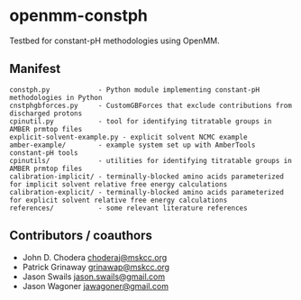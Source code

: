 openmm-constph
==============

Testbed for constant-pH methodologies using OpenMM.

## Manifest ##

```
constph.py            - Python module implementing constant-pH methodologies in Python
cnstphgbforces.py     - CustomGBForces that exclude contributions from discharged protons
cpinutil.py           - tool for identifying titratable groups in AMBER prmtop files
explicit-solvent-example.py - explicit solvent NCMC example
amber-example/        - example system set up with AmberTools constant-pH tools
cpinutils/            - utilities for identifying titratable groups in AMBER prmtop files
calibration-implicit/ - terminally-blocked amino acids parameterized for implicit solvent relative free energy calculations
calibration-explicit/ - terminally-blocked amino acids parameterized for explicit solvent relative free energy calculations
references/           - some relevant literature references
```

## Contributors / coauthors ##

* John D. Chodera <choderaj@mskcc.org>
* Patrick Grinaway <grinawap@mskcc.org>
* Jason Swails <jason.swails@gmail.com>
* Jason Wagoner <jawagoner@gmail.com>
